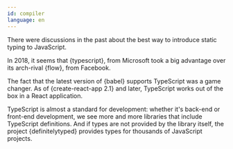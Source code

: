 ```yaml
---
id: compiler  
language: en
---
```


There were discussions in the past about the best way to introduce static typing to JavaScript.

In 2018, it seems that {typescript}, from Microsoft took a big advantage over its arch-rival {flow}, from Facebook.

The fact that the latest version of {babel} supports TypeScript was a game changer.
As of {create-react-app 2.1} and later, TypeScript works out of the box in a React application.

TypeScript is almost a standard for development: whether it's back-end or front-end development, we see more and more libraries that include TypeScript definitions. And if types are not provided by the library itself, the project {definitelytyped} provides types for thousands of JavaScript projects.
